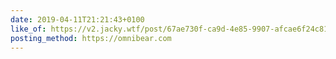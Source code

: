 ```yaml
---
date: 2019-04-11T21:21:43+0100
like_of: https://v2.jacky.wtf/post/67ae730f-ca9d-4e85-9907-afcae6f24c81
posting_method: https://omnibear.com
---
```

